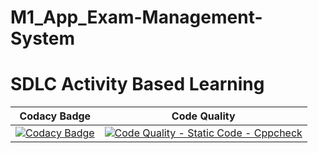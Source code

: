 # M1_App_Exam-Management-System
# SDLC Activity Based Learning

|Codacy Badge|Code Quality|
|------------|------------|
|[![Codacy Badge](https://app.codacy.com/project/badge/Grade/514b9227232e4190b8624fbd17181560)](https://www.codacy.com/gh/rasika8999/M1_App_Exam-Management-System/dashboard?utm_source=github.com&amp;utm_medium=referral&amp;utm_content=rasika8999/M1_App_Exam-Management-System&amp;utm_campaign=Badge_Grade)|[![Code Quality - Static Code - Cppcheck](https://github.com/rasika8999/M1_App_Exam-Management-System/actions/workflows/Cppcheck.yml/badge.svg)](https://github.com/rasika8999/M1_App_Exam-Management-System/actions/workflows/Cppcheck.yml)|
